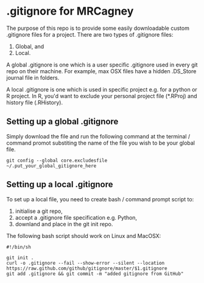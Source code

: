 # .gitignore for MRCagney

The purpose of this repo is to provide some easily downloadable custom .gitignore files for a project. There are two types of .gitignore files:

  1. Global, and
  2. Local.

A global .gitignore is one which is a user specific .gitignore used in every git repo on their machine. For example, max OSX files have a hidden .DS_Store journal file in folders.

A local .gitignore is one which is used in specific project e.g. for a python or R project. In R, you'd want to exclude your personal project file (\*.RProj) and history file (.RHistory).

## Setting up a global .gitignore

Simply download the file and run the following command at the terminal / command promot substiting the name of the file you wish to be your global file.

    git config --global core.excludesfile ~/.put_your_global_gitignore_here

## Setting up a local .gitignore

To set up a local file, you need to create bash / command prompt script to:

  1. initialise a git repo,
  2. accept a .gitignore file specification e.g. Python,
  3. downland and place in the git init repo.

The following bash script should work on Linux and MacOSX:

    #!/bin/sh

    git init .
    curl -o .gitignore --fail --show-error --silent --location https://raw.github.com/github/gitignore/master/$1.gitignore
    git add .gitignore && git commit -m "added gitignore from GitHub"
